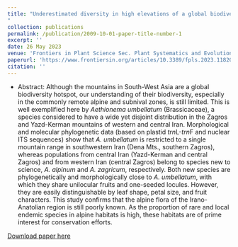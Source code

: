 ```yaml
---
title: "Underestimated diversity in high elevations of a global biodiversity hotspot: Two new endemic species of Aethionema (Brassicaceae) from the alpine zone of Iran
"
collection: publications
permalink: /publication/2009-10-01-paper-title-number-1
excerpt: ''
date: 26 May 2023
venue: 'Frontiers in Plant Science Sec. Plant Systematics and Evolution'
paperurl: 'https://www.frontiersin.org/articles/10.3389/fpls.2023.1182073/pdf'
citation: ''
---
```

* Abstract:
Although the mountains in South-West Asia are a global biodiversity hotspot, our understanding of their biodiversity, especially in the commonly remote alpine and subnival zones, is still limited. This is well exemplified here by *Aethionema umbellatum* (Brassicaceae), a species considered to have a wide yet disjoint distribution in the Zagros and Yazd-Kerman mountains of western and central Iran. Morphological and molecular phylogenetic data (based on plastid *trn*L-*trn*F and nuclear ITS sequences) show that *A. umbellatum* is restricted to a single mountain range in southwestern Iran (Dena Mts., southern Zagros), whereas populations from central Iran (Yazd-Kerman and central Zagros) and from western Iran (central Zagros) belong to species new to science, *A. alpinum* and *A. zagricum*, respectively. Both new species are phylogenetically and morphologically close to *A. umbellatum*, with which they share unilocular fruits and one-seeded locules. However, they are easily distinguishable by leaf shape, petal size, and fruit characters. This study confirms that the alpine flora of the Irano-Anatolian region is still poorly known. As the proportion of rare and local endemic species in alpine habitats is high, these habitats are of prime interest for conservation efforts.

[Download paper here](https://www.frontiersin.org/articles/10.3389/fpls.2023.1182073/pdf)
